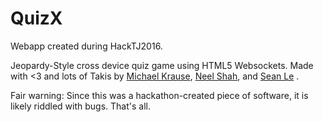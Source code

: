 # QuizX
Webapp created during HackTJ2016.

Jeopardy-Style cross device quiz game using HTML5 Websockets. 
Made with <3 and lots of Takis by [Michael Krause](http://www.github.com/mk2018), [Neel Shah](http://www.github.com/veryroomy), and [Sean Le](http://www.github.com/seanle24245) .

Fair warning: Since this was a hackathon-created piece of software, it is likely riddled with bugs. That's all.
